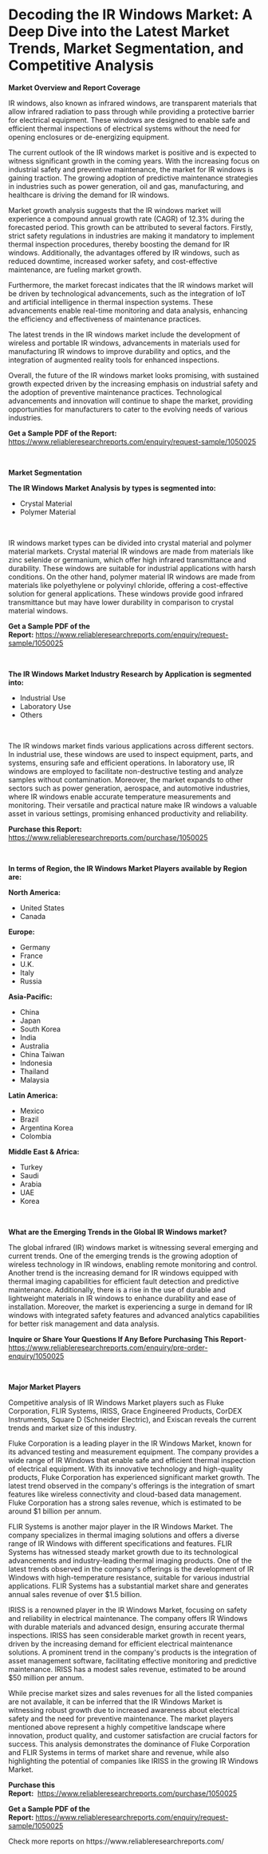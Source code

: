 <p><h1>Decoding the IR Windows Market: A Deep Dive into the Latest Market Trends, Market Segmentation, and Competitive Analysis</h1></p><p><strong>Market Overview and Report Coverage</strong></p>
<p><p>IR windows, also known as infrared windows, are transparent materials that allow infrared radiation to pass through while providing a protective barrier for electrical equipment. These windows are designed to enable safe and efficient thermal inspections of electrical systems without the need for opening enclosures or de-energizing equipment.</p><p>The current outlook of the IR windows market is positive and is expected to witness significant growth in the coming years. With the increasing focus on industrial safety and preventive maintenance, the market for IR windows is gaining traction. The growing adoption of predictive maintenance strategies in industries such as power generation, oil and gas, manufacturing, and healthcare is driving the demand for IR windows.</p><p>Market growth analysis suggests that the IR windows market will experience a compound annual growth rate (CAGR) of 12.3% during the forecasted period. This growth can be attributed to several factors. Firstly, strict safety regulations in industries are making it mandatory to implement thermal inspection procedures, thereby boosting the demand for IR windows. Additionally, the advantages offered by IR windows, such as reduced downtime, increased worker safety, and cost-effective maintenance, are fueling market growth.</p><p>Furthermore, the market forecast indicates that the IR windows market will be driven by technological advancements, such as the integration of IoT and artificial intelligence in thermal inspection systems. These advancements enable real-time monitoring and data analysis, enhancing the efficiency and effectiveness of maintenance practices.</p><p>The latest trends in the IR windows market include the development of wireless and portable IR windows, advancements in materials used for manufacturing IR windows to improve durability and optics, and the integration of augmented reality tools for enhanced inspections.</p><p>Overall, the future of the IR windows market looks promising, with sustained growth expected driven by the increasing emphasis on industrial safety and the adoption of preventive maintenance practices. Technological advancements and innovation will continue to shape the market, providing opportunities for manufacturers to cater to the evolving needs of various industries.</p></p>
<p><strong>Get a Sample PDF of the Report:</strong> <a href="https://www.reliableresearchreports.com/enquiry/request-sample/1050025">https://www.reliableresearchreports.com/enquiry/request-sample/1050025</a></p>
<p>&nbsp;</p>
<p><strong>Market Segmentation</strong></p>
<p><strong>The IR Windows Market Analysis by types is segmented into:</strong></p>
<p><ul><li>Crystal Material</li><li>Polymer Material</li></ul></p>
<p>&nbsp;</p>
<p><p>IR windows market types can be divided into crystal material and polymer material markets. Crystal material IR windows are made from materials like zinc selenide or germanium, which offer high infrared transmittance and durability. These windows are suitable for industrial applications with harsh conditions. On the other hand, polymer material IR windows are made from materials like polyethylene or polyvinyl chloride, offering a cost-effective solution for general applications. These windows provide good infrared transmittance but may have lower durability in comparison to crystal material windows.</p></p>
<p><strong>Get a Sample PDF of the Report:</strong>&nbsp;<a href="https://www.reliableresearchreports.com/enquiry/request-sample/1050025">https://www.reliableresearchreports.com/enquiry/request-sample/1050025</a></p>
<p>&nbsp;</p>
<p><strong>The IR Windows Market Industry Research by Application is segmented into:</strong></p>
<p><ul><li>Industrial Use</li><li>Laboratory Use</li><li>Others</li></ul></p>
<p>&nbsp;</p>
<p><p>The IR windows market finds various applications across different sectors. In industrial use, these windows are used to inspect equipment, parts, and systems, ensuring safe and efficient operations. In laboratory use, IR windows are employed to facilitate non-destructive testing and analyze samples without contamination. Moreover, the market expands to other sectors such as power generation, aerospace, and automotive industries, where IR windows enable accurate temperature measurements and monitoring. Their versatile and practical nature make IR windows a valuable asset in various settings, promising enhanced productivity and reliability.</p></p>
<p><strong>Purchase this Report:</strong>&nbsp; <a href="https://www.reliableresearchreports.com/purchase/1050025">https://www.reliableresearchreports.com/purchase/1050025</a></p>
<p>&nbsp;</p>
<p><strong>In terms of Region, the IR Windows Market Players available by Region are:</strong></p>
<p>
    <p> <strong> North America: </strong>
        <ul>
            <li>United States</li>
            <li>Canada</li>
        </ul>
        </p> 
    <p> <strong> Europe: </strong>
        <ul>
            <li>Germany</li>
            <li>France</li>
            <li>U.K.</li>
            <li>Italy</li>
            <li>Russia</li>
        </ul>
        </p> 
    <p> <strong> Asia-Pacific: </strong>
        <ul>
            <li>China</li>
            <li>Japan</li>
            <li>South Korea</li>
            <li>India</li>
            <li>Australia</li>
            <li>China Taiwan</li>
            <li>Indonesia</li>
            <li>Thailand</li>
            <li>Malaysia</li>
        </ul>
        </p> 
    <p> <strong> Latin America: </strong>
        <ul>
            <li>Mexico</li>
            <li>Brazil</li>
            <li>Argentina Korea</li>
            <li>Colombia</li>
        </ul>
        </p> 
    <p> <strong> Middle East & Africa: </strong>
        <ul>
            <li>Turkey</li>
            <li>Saudi</li>
            <li>Arabia</li>
            <li>UAE</li>
            <li>Korea</li>
        </ul>
    </p>
    </p>
<p>&nbsp;</p>
<p><strong>What are the Emerging Trends in the Global IR Windows market?</strong></p>
<p><p>The global infrared (IR) windows market is witnessing several emerging and current trends. One of the emerging trends is the growing adoption of wireless technology in IR windows, enabling remote monitoring and control. Another trend is the increasing demand for IR windows equipped with thermal imaging capabilities for efficient fault detection and predictive maintenance. Additionally, there is a rise in the use of durable and lightweight materials in IR windows to enhance durability and ease of installation. Moreover, the market is experiencing a surge in demand for IR windows with integrated safety features and advanced analytics capabilities for better risk management and data analysis.</p></p>
<p><strong>Inquire or Share Your Questions If Any Before Purchasing This Report</strong>- <a href="https://www.reliableresearchreports.com/enquiry/pre-order-enquiry/1050025">https://www.reliableresearchreports.com/enquiry/pre-order-enquiry/1050025</a></p>
<p>&nbsp;</p>
<p><strong>Major Market Players</strong></p>
<p><p>Competitive analysis of IR Windows Market players such as Fluke Corporation, FLIR Systems, IRISS, Grace Engineered Products, CorDEX Instruments, Square D (Schneider Electric), and Exiscan reveals the current trends and market size of this industry. </p><p>Fluke Corporation is a leading player in the IR Windows Market, known for its advanced testing and measurement equipment. The company provides a wide range of IR Windows that enable safe and efficient thermal inspection of electrical equipment. With its innovative technology and high-quality products, Fluke Corporation has experienced significant market growth. The latest trend observed in the company's offerings is the integration of smart features like wireless connectivity and cloud-based data management. Fluke Corporation has a strong sales revenue, which is estimated to be around $1 billion per annum.</p><p>FLIR Systems is another major player in the IR Windows Market. The company specializes in thermal imaging solutions and offers a diverse range of IR Windows with different specifications and features. FLIR Systems has witnessed steady market growth due to its technological advancements and industry-leading thermal imaging products. One of the latest trends observed in the company's offerings is the development of IR Windows with high-temperature resistance, suitable for various industrial applications. FLIR Systems has a substantial market share and generates annual sales revenue of over $1.5 billion.</p><p>IRISS is a renowned player in the IR Windows Market, focusing on safety and reliability in electrical maintenance. The company offers IR Windows with durable materials and advanced design, ensuring accurate thermal inspections. IRISS has seen considerable market growth in recent years, driven by the increasing demand for efficient electrical maintenance solutions. A prominent trend in the company's products is the integration of asset management software, facilitating effective monitoring and predictive maintenance. IRISS has a modest sales revenue, estimated to be around $50 million per annum.</p><p>While precise market sizes and sales revenues for all the listed companies are not available, it can be inferred that the IR Windows Market is witnessing robust growth due to increased awareness about electrical safety and the need for preventive maintenance. The market players mentioned above represent a highly competitive landscape where innovation, product quality, and customer satisfaction are crucial factors for success. This analysis demonstrates the dominance of Fluke Corporation and FLIR Systems in terms of market share and revenue, while also highlighting the potential of companies like IRISS in the growing IR Windows Market.</p></p>
<p><strong>Purchase this Report:</strong>&nbsp;&nbsp;<a href="https://www.reliableresearchreports.com/purchase/1050025">https://www.reliableresearchreports.com/purchase/1050025</a></p>
<p></p>
<p><strong>Get a Sample PDF of the Report:</strong>&nbsp;<a href="https://www.reliableresearchreports.com/enquiry/request-sample/1050025">https://www.reliableresearchreports.com/enquiry/request-sample/1050025</a></p>
<p>Check more reports on https://www.reliableresearchreports.com/</p>